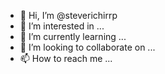 - 👋 Hi, I’m @steverichirrp
- 👀 I’m interested in ...
- 🌱 I’m currently learning ...
- 💞️ I’m looking to collaborate on ...
- 📫 How to reach me ...

<!---
steverichirrp/steverichirrp is a ✨ special ✨ repository because its `README.md` (this file) appears on your GitHub profile.
You can click the Preview link to take a look at your changes.
--->
